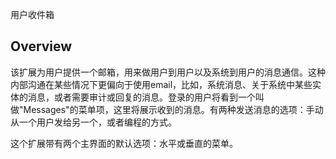 用户收件箱

## Overview
该扩展为用户提供一个邮箱，用来做用户到用户以及系统到用户的消息通信。这种内部沟通在某些情况下更偏向于使用email，比如，系统消息、关于系统中某些实体的消息，或者需要审计或回复的消息。登录的用户将看到一个叫做"Messages"的菜单项，这里将展示收到的消息。有两种发送消息的选项：手动从一个用户发给另一个，或者编程的方式。

这个扩展带有两个主界面的默认选项：水平或垂直的菜单。
